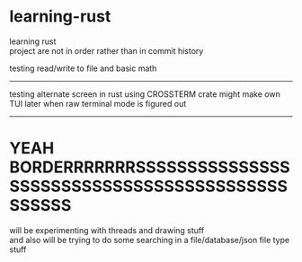 # learning-rust
learning rust </br>
project are not in order rather than in commit history </br>

testing read/write to file and basic math
______________________________________________________________

testing alternate screen in rust
using CROSSTERM crate
might make own TUI later when raw terminal mode is figured out
______________________________________________________________
# YEAH BORDERRRRRRRSSSSSSSSSSSSSSSSSSSSSSSSSSSSSSSSSSSSSSSSSSSSSSSS
will be experimenting with threads and drawing stuff </br>
and also will be trying to do some searching in a file/database/json file type stuff
